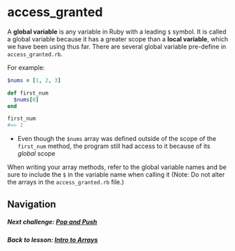 # access_granted
A **global variable** is any variable in Ruby with a leading `$` symbol. It is called a global variable because it has a greater scope than a   **local variable**, which we have been using thus far. There are several global variable pre-define in `access_granted.rb`.  

For example:  
```ruby
$nums = [1, 2, 3]

def first_num
  $nums[0]
end

first_num
#=> 1
``` 
- Even though the `$nums` array was defined outside of the scope of the `first_num` method, the program still had access to it because of its *global* scope  

When writing your array methods, refer to the global variable names and be sure to include the `$` in the variable name when calling it (Note: Do not alter the arrays in the `access_granted.rb` file.)  

## Navigation  
##### Next challenge: [Pop and Push](https://github.com/Coderdotnew/intro_web_apps_bs/tree/master/05_class/01_intro_to_arrays/code/03_pop_n_push)
##### Back to lesson: [Intro to Arrays](https://github.com/Coderdotnew/intro_web_apps_bs/tree/master/05_class/01_intro_to_arrays)  